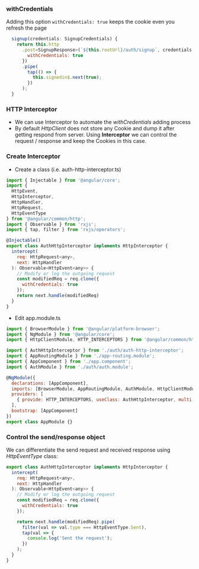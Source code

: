 ### withCredentials
Adding this option `withCredentials: true` keeps the cookie even you refresh the page
```javascript
  signup(credentials: SignupCredentials) {
    return this.http
      .post<SignupResponse>(`${this.rootUrl}/auth/signup`, credentials, {
        withCredentials: true
      })
      .pipe(
        tap(() => {
          this.signedin$.next(true);
        })
      );
  }
  ```
 ### HTTP Interceptor
- We can use Interceptor to automate the _withCredentials_ adding process
- By default _HttpClient_ does not store any Cookie and dump it after getting respond from server. Using __Interceptor__ we can control the request / response and keep the Cookies in this case.
 ### Create Interceptor
- Create a class (i.e. auth-http-interceptor.ts)
```javascript
import { Injectable } from '@angular/core';
import {
  HttpEvent,
  HttpInterceptor,
  HttpHandler,
  HttpRequest,
  HttpEventType
} from '@angular/common/http';
import { Observable } from 'rxjs';
import { tap, filter } from 'rxjs/operators';

@Injectable()
export class AuthHttpInterceptor implements HttpInterceptor {
  intercept(
    req: HttpRequest<any>,
    next: HttpHandler
  ): Observable<HttpEvent<any>> {
    // Modify or log the outgoing request
    const modifiedReq = req.clone({
      withCredentials: true
    });
    return next.handle(modifiedReq)
  }
}
  ```
- Edit app.module.ts
```javascript
import { BrowserModule } from '@angular/platform-browser';
import { NgModule } from '@angular/core';
import { HttpClientModule, HTTP_INTERCEPTORS } from '@angular/common/http';

import { AuthHttpInterceptor } from './auth/auth-http-interceptor';
import { AppRoutingModule } from './app-routing.module';
import { AppComponent } from './app.component';
import { AuthModule } from './auth/auth.module';

@NgModule({
  declarations: [AppComponent],
  imports: [BrowserModule, AppRoutingModule, AuthModule, HttpClientModule],
  providers: [
    { provide: HTTP_INTERCEPTORS, useClass: AuthHttpInterceptor, multi: true }
  ],
  bootstrap: [AppComponent]
})
export class AppModule {}
```
### Control the send/response object
We can differentiate the send request and received response using _HttpEventType_ class:
```javascript
export class AuthHttpInterceptor implements HttpInterceptor {
  intercept(
    req: HttpRequest<any>,
    next: HttpHandler
  ): Observable<HttpEvent<any>> {
    // Modify or log the outgoing request
    const modifiedReq = req.clone({
      withCredentials: true
    });

    return next.handle(modifiedReq).pipe(
      filter(val => val.type === HttpEventType.Sent),
      tap(val => {
        console.log('Sent the request');
      })
    );
  }
}
```
